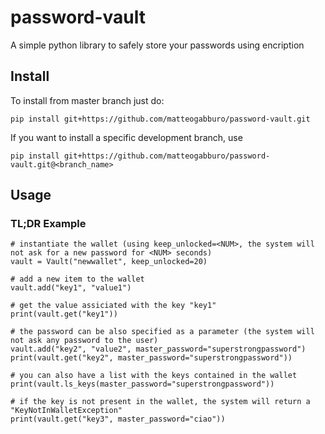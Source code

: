 # password-vault
A simple python library to safely store your passwords using encription

## Install
To install from master branch just do:
```
pip install git+https://github.com/matteogabburo/password-vault.git
```

If you want to install a specific development branch, use
```
pip install git+https://github.com/matteogabburo/password-vault.git@<branch_name>
```

## Usage

### TL;DR Example

```
# instantiate the wallet (using keep_unlocked=<NUM>, the system will not ask for a new password for <NUM> seconds)
vault = Vault("newwallet", keep_unlocked=20)

# add a new item to the wallet
vault.add("key1", "value1")

# get the value assiciated with the key "key1"
print(vault.get("key1"))

# the password can be also specified as a parameter (the system will not ask any password to the user)
vault.add("key2", "value2", master_password="superstrongpassword")
print(vault.get("key2", master_password="superstrongpassword"))

# you can also have a list with the keys contained in the wallet
print(vault.ls_keys(master_password="superstrongpassword"))

# if the key is not present in the wallet, the system will return a "KeyNotInWalletException"
print(vault.get("key3", master_password="ciao"))
```